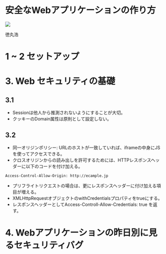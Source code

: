 # 安全なWebアプリケーションの作り方

![](https://images-fe.ssl-images-amazon.com/images/I/41WBMf7zcML.jpg)

徳丸浩

# 1 ~ 2 セットアップ

# 3. Web セキュリティの基礎

## 3.1

- Sessionは他人から推測されないようにすることが大切。
- クッキーのDomain属性は原則として設定しない。

## 3.2

- 同一オリジンポリシー: URLのホストが一致していれば、iframeの中身にJSを使ってアクセスできる。
- クロスオリジンからの読み出しを許可するためには、HTTPレスポンスヘッダーに以下のコードを付け加える。
```
Access-Control-Allow-Origin: http://ecample.jp
```
- プリフライトリクエストの場合は、更にレスポンスヘッダーに付け加える項目が増える。
- XMLHttpRequestオブジェクトのwithCredentialsプロパティをtrueにする。
- レスポンスヘッダーとしてAccess-Controll-Allow-Credentials: true を返す。

# 4. Webアプリケーションの昨日別に見るセキュリティバグ

